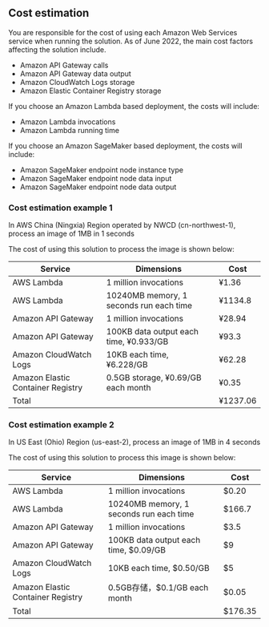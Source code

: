 ## Cost estimation

You are responsible for the cost of using each Amazon Web Services service when running the solution. As of June 2022, the main cost factors affecting the solution include.

- Amazon API Gateway calls
- Amazon API Gateway data output
- Amazon CloudWatch Logs storage
- Amazon Elastic Container Registry storage

If you choose an Amazon Lambda based deployment, the costs will include:

- Amazon Lambda invocations
- Amazon Lambda running time

If you choose an Amazon SageMaker based deployment, the costs will include:

- Amazon SageMaker endpoint node instance type
- Amazon SageMaker endpoint node data input
- Amazon SageMaker endpoint node data output

### Cost estimation example 1

In AWS China (Ningxia) Region operated by NWCD (cn-northwest-1), process an image of 1MB in 1 seconds

The cost of using this solution to process the image is shown below:

| Service | Dimensions                   | Cost       |
| ---- |----------------------|----------|
|AWS Lambda | 1 million invocations                | ¥1.36    |
|AWS Lambda | 10240MB memory, 1 seconds run each time      | ¥1134.8  |
|Amazon API Gateway| 1 million invocations                  | ¥28.94   |
|Amazon API Gateway| 100KB data output each time, ¥0.933/GB | ¥93.3    |
|Amazon CloudWatch Logs| 10KB each time, ¥6.228/GB    | ¥62.28   |
|Amazon Elastic Container Registry| 0.5GB storage, ¥0.69/GB each month     | ¥0.35    |
| Total                                  |   | ¥1237.06 |

### Cost estimation example 2

In US East (Ohio) Region (us-east-2), process an image of 1MB in 4 seconds

The cost of using this solution to process this image is shown below:

| Service | Dimensions                   | Cost       |
|-------------------------------------|---------------------|---------|
| AWS Lambda                     | 1 million invocations                 | $0.20   |
| AWS Lambda                     | 10240MB memory, 1 seconds run each time     | $166.7  |
| Amazon API Gateway                | 1 million invocations                 | $3.5    |
| Amazon API Gateway              | 100KB data output each time, $0.09/GB | $9      |
| Amazon CloudWatch Logs              | 10KB each time, $0.50/GB     | $5      |
| Amazon Elastic Container Registry | 0.5GB存储，$0.1/GB each month      | $0.05   |
| Total                                 |   | $176.35 |